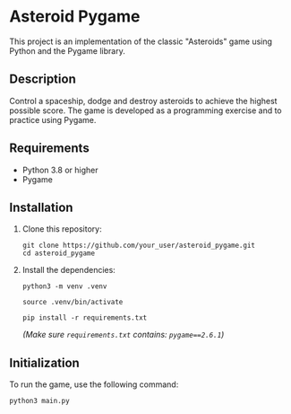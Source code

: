 # Asteroid Pygame

This project is an implementation of the classic "Asteroids" game using Python and the Pygame library.

## Description

Control a spaceship, dodge and destroy asteroids to achieve the highest possible score. The game is developed as a programming exercise and to practice using Pygame.

## Requirements

- Python 3.8 or higher
- Pygame

## Installation

1. Clone this repository:
   ```
   git clone https://github.com/your_user/asteroid_pygame.git
   cd asteroid_pygame
   ```

2. Install the dependencies:
   ```
   python3 -m venv .venv
   ```
   ```
   source .venv/bin/activate
   ```
   ```
   pip install -r requirements.txt
   ```
   *(Make sure `requirements.txt` contains: `pygame==2.6.1`)*


## Initialization

To run the game, use the following command:
```
python3 main.py
```
